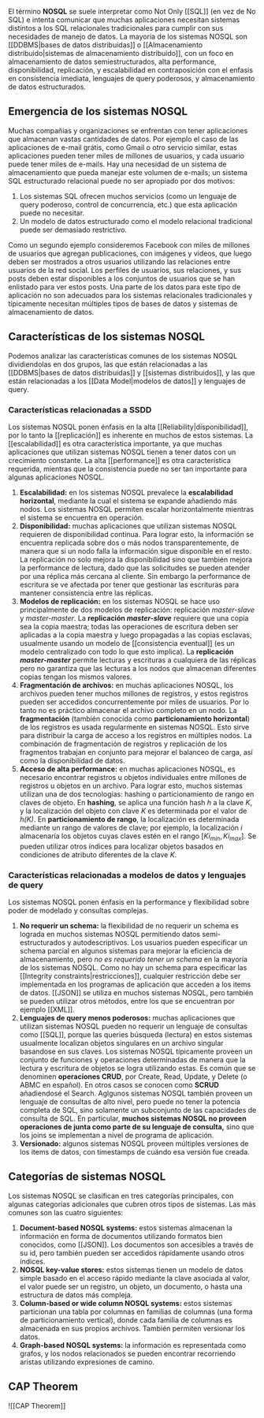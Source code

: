 El término **NOSQL** se suele interpretar como Not Only [[SQL]] (en vez de No SQL) e intenta comunicar que muchas aplicaciones necesitan sistemas distintos a los SQL relacionales tradicionales para cumplir con sus necesidades de manejo de datos. La mayoría de los sistemas NOSQL son [[DDBMS|bases de datos distribuidas]] o [[Almacenamiento distribuido|sistemas de almacenamiento distribuido]], con un foco en almacenamiento de datos semiestructurados, alta performance, disponibilidad, replicación, y escalabilidad en contraposición con el enfasis en consistencia imediata, lenguajes de query poderosos, y almacenamiento de datos estructurados.

## Emergencia de los sistemas NOSQL
Muchas compañias y organizaciones se enfrentan con tener aplicaciones que almacenan vastas cantidades de datos. Por ejemplo el caso de las aplicaciones de e-mail grátis, como Gmail o otro servicio similar, estas aplicaciones pueden tener miles de millones de usuarios, y cada usuario puede tener miles de e-mails. Hay una necesidad de un sistema de almacenamiento que pueda manejar este volumen de e-mails; un sistema SQL estructurado relacional puede no ser apropiado por dos motivos:
1. Los sistemas SQL ofrecen muchos servicios (como un lenguaje de query poderoso, control de concurrencia, etc.) que esta aplicación puede no necesitar.
2. Un modelo de datos estructurado como el modelo relacional tradicional puede ser demasiado restrictivo.

Como un segundo ejemplo consideremos Facebook con miles de millones de usuarios que agregan publicaciones, con imágenes y videos, que luego deben ser mostrados a otros usuarios utilizando las relaciones entre usuarios de la red social. Los perfiles de usuarios, sus relaciones, y sus posts deben estar disponibles a los conjuntos de usuarios que se han enlistado para ver estos posts. Una parte de los datos para este tipo de aplicación no son adecuados para los sistemas relacionales tradicionales y típicamente necesitan múltiples tipos de bases de datos y sistemas de almacenamiento de datos.

## Características de los sistemas NOSQL
Podemos analizar las características comunes de los sistemas NOSQL dividiendolas en dos grupos, las que están relacionadas a las [[DDBMS|bases de datos distribuidas]] y [[sistemas distribuidos]], y las que están relacionadas a los [[Data Model|modelos de datos]] y lenguajes de query.

### Características relacionadas a SSDD
Los sistemas NOSQL ponen énfasis en la alta [[Reliability|disponibilidad]], por lo tanto la [[replicación]] es inherente en muchos de estos sistemas. La [[escalabilidad]] es otra característica importante, ya que muchas aplicaciones que utilizan sistemas NOSQL tienen a tener datos con un crecimiento constante. La alta [[performance]] es otra característica requerida, mientras que la consistencia puede no ser tan importante para algunas aplicaciones NOSQL.
1. **Escalabilidad:** en los sistemas NOSQL prevalece la **escalabilidad horizontal**, mediante la cual el sistema se expande añadiendo más nodos. Los sistemas NOSQL permiten escalar horizontalmente mientras el sistema se encuentra en operación.
2. **Disponibilidad:** muchas aplicaciones que utilizan sistemas NOSQL requieren de disponibilidad continua. Para lograr esto, la información se encuentra replicada sobre dos o más nodos transparentemente, de manera que si un nodo falla la información sigue disponible en el resto. La replicación no solo mejora la disponibilidad sino que también mejora la performance de lectura, dado que las solicitudes se pueden atender por una réplica más cercana al cliente. Sin embargo la performance de escritura se ve afectada por tener que gestionar las escrituras para mantener consistencia entre las réplicas.
3. **Modelos de replicación:** en los sistemas NOSQL se hace uso principalmente de dos modelos de replicación: replicación *master-slave* y *master-master*. La **replicación *master-slave*** requiere que una copia sea la copia maestra; todas las operaciones de escritura deben ser aplicadas a la copia maestra y luego propagadas a las copias esclavas, usualmente usando un modelo de [[consistencia eventual]] (es un modelo centralizado con todo lo que esto implica). La **replicación *master-master*** permite lecturas y escrituras a cualquiera de las réplicas pero no garantiza que las lecturas a los nodos que almacenan diferentes copias tengan los mismos valores.
4. **Fragmentación de archivos:** en muchas aplicaciones NOSQL, los archivos pueden tener muchos millones de registros, y estos registros pueden ser accedidos concurrentemente por miles de usuarios. Por lo tanto no es práctico almacenar el archivo completo en un nodo. La **fragmentación** (también conocida como **particionamiento horizontal**)  de los registros es usada regularmente en sistemas NOSQL. Esto sirve para distribuir la carga de acceso a los registros en múltiples nodos. La combinación de fragmentación de registros y replicación de los fragmentos trabajan en conjunto para mejorar el balanceo de carga, así como la disponibilidad de datos.
5. **Acceso de alta performance:** en muchas aplicaciones NOSQL, es necesario encontrar registros u objetos individuales entre millones de registros u objetos en un archivo. Para lograr esto, muchos sistemas utilizan una de dos tecnologías: hashing o particionamiento de rango en claves de objeto. En **hashing**, se aplica una función hash *h* a la clave *K*, y la localización del objeto con clave *K* es determinada por el valor de *h(K)*. En **particionamiento de rango**, la localización es determinada mediante un rango de valores de clave; por ejemplo, la localización *i* almacenaría los objetos cuyas claves estén en el rango $[Ki_{min}, Ki_{max}]$. Se pueden utilizar otros índices para localizar objetos basados en condiciones de atributo diferentes de la clave *K*.

### Características relacionadas a modelos de datos y lenguajes de query
Los sistemas NOSQL ponen énfasis en la performance y flexibilidad sobre poder de modelado y consultas complejas.
1. **No requerir un schema:** la flexibilidad de no requerir un schema es lograda en muchos sistemas NOSQL permitiendo datos semi-estructurados y autodescriptivos. Los usuarios pueden especificar un schema parcial en algunos sistemas para mejorar la eficiencia de almacenamiento, pero *no es requerido tener un schema* en la mayoría de los sistemas NOSQL. Como no hay un schema para especificar las [[Integrity constraints|restricciones]], cualquier restricción debe ser implementada en los programas de aplicación que acceden a los items de datos. [[JSON]] se utiliza en muchos sistemas NOSQL, pero también se pueden utilizar otros métodos, entre los que se encuentran por ejemplo [[XML]].
2. **Lenguajes de query menos poderosos:** muchas aplicaciones que utilizan sistemas NOSQL pueden no requerir un lenguaje de consultas como [[SQL]], porque las queries búsqueda (lectura) en estos sistemas usualmente localizan objetos singulares en un archivo singular basandose en sus claves. Los sistemas NOSQL típicamente proveen un conjunto de funciones y operaciones determinadas de manera que la lectura y escritura de objetos se logra utilizando estas. Es común que se denominen **operaciones CRUD**, por Create, Read, Update, y Delete (o ABMC en español). En otros casos se conocen como **SCRUD** añadiendosé el Search. Aglgunos sistemas NOSQL también proveen un lenguaje de consultas de alto nivel, pero puede no tener la potencia completa de SQL, sino solamente un subconjunto de las capacidades de consulta de SQL.  En particular, **muchos sistemas NOSQL no proveen operaciones de junta como parte de su lenguaje de consulta,** sino que los joins se implementan a nivel de programa de aplicación.
3. **Versionado:** algunos sistemas NOSQL proveen múltiples versiones de los items de datos, con timestamps de cuándo esa versión fue creada.

## Categorías de sistemas NOSQL
Los sistemas NOSQL se clasifican en tres categorías principales, con algunas categorías adicionales que cubren otros tipos de sistemas. Las más comunes son las cuatro siguientes:
1. **Document-based NOSQL systems:** estos sistemas almacenan la información en forma de documentos utilizando formatos bien conocidos, como [[JSON]]. Los documentos son accesibles a través de su id, pero también pueden ser accedidos rápidamente usando otros índices.
2. **NOSQL key-value stores:** estos sistemas tienen un modelo de datos simple basado en el acceso rápido mediante la clave asociada al valor, el valor puede ser un registro, un objeto, un documento, o hasta una estructura de datos más compleja.
3. **Column-based or wide column NOSQL systems:** estos sistemas particionan una tabla por columnas en familias de columnas (una forma de particionamiento vertical), donde cada familia de columnas es almacenada en sus propios archivos. También permiten versionar los datos.
4. **Graph-based NOSQL systems:**  la información es representada como grafos, y los nodos relacionados se pueden encontrar recorriendo aristas utilizando expresiones de camino.

## CAP Theorem
![[CAP Theorem]]